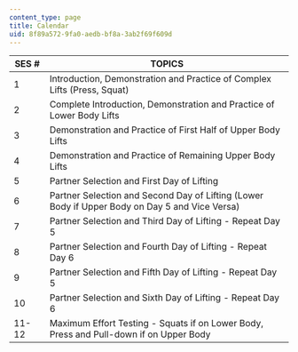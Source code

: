 ```yaml
---
content_type: page
title: Calendar
uid: 8f89a572-9fa0-aedb-bf8a-3ab2f69f609d
---
```


| SES # | TOPICS |
| --- | --- |
| 1 | Introduction, Demonstration and Practice of Complex Lifts (Press, Squat) |
| 2 | Complete Introduction, Demonstration and Practice of Lower Body Lifts |
| 3 | Demonstration and Practice of First Half of Upper Body Lifts |
| 4 | Demonstration and Practice of Remaining Upper Body Lifts |
| 5 | Partner Selection and First Day of Lifting |
| 6 | Partner Selection and Second Day of Lifting (Lower Body if Upper Body on Day 5 and Vice Versa) |
| 7 | Partner Selection and Third Day of Lifting - Repeat Day 5 |
| 8 | Partner Selection and Fourth Day of Lifting - Repeat Day 6 |
| 9 | Partner Selection and Fifth Day of Lifting - Repeat Day 5 |
| 10 | Partner Selection and Sixth Day of Lifting - Repeat Day 6 |
| 11-12 | Maximum Effort Testing - Squats if on Lower Body, Press and Pull-down if on Upper Body